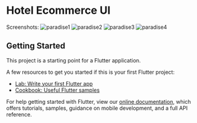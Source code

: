 # Hotel Ecommerce UI

Screenshots:
![paradise1](https://user-images.githubusercontent.com/40716176/114873368-e3de0180-9e03-11eb-8021-ec37325645c8.jpg)
![paradise2](https://user-images.githubusercontent.com/40716176/114873403-ec363c80-9e03-11eb-89c4-99292010b070.jpg)
![paradise3](https://user-images.githubusercontent.com/40716176/114873422-f22c1d80-9e03-11eb-8b7f-f9a35ebf2807.jpg)
![paradise4](https://user-images.githubusercontent.com/40716176/114873481-feb07600-9e03-11eb-930c-a37fae965ead.jpg)

## Getting Started

This project is a starting point for a Flutter application.

A few resources to get you started if this is your first Flutter project:

- [Lab: Write your first Flutter app](https://flutter.dev/docs/get-started/codelab)
- [Cookbook: Useful Flutter samples](https://flutter.dev/docs/cookbook)

For help getting started with Flutter, view our
[online documentation](https://flutter.dev/docs), which offers tutorials,
samples, guidance on mobile development, and a full API reference.
